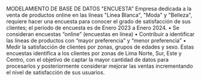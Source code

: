 MODELAMIENTO DE BASE DE DATOS "ENCUESTA"
Empresa dedicada a la venta de productos online en las líneas "Línea Blanca", "Moda" y "Belleza", requiere hacer una encuesta para conocer el grado de satisfacción de sus clientes; el periodo de encuesta es de Enero 2023 a Enero 2024. 
• Se consideran encuestas “online” (encuestas en línea)
• Contribuir a identificar las líneas de productos con “mayor preferencia” y “menor preferencia”
• Medir la satisfacción de clientes por zonas, grupos de edades y sexo.
Estas encuestas identifica a los clientes por zonas de Lima Norte, Sur, Este y Centro, con el objetivo de captar la mayor cantidad de datos para procesarlos y posteriormente considerar mejorar las ventas incrementando el nivel de satisfacción de sus usuarios.
